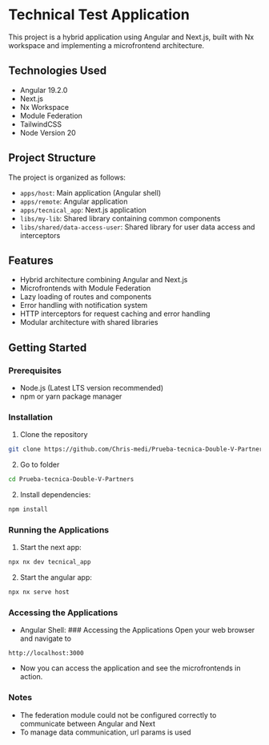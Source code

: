 # Technical Test Application

This project is a hybrid application using Angular and Next.js, built with Nx workspace and implementing a microfrontend architecture.

## Technologies Used

- Angular 19.2.0
- Next.js
- Nx Workspace
- Module Federation
- TailwindCSS
- Node Version 20

## Project Structure

The project is organized as follows:

- `apps/host`: Main application (Angular shell)
- `apps/remote`: Angular application
- `apps/tecnical_app`: Next.js application
- `libs/my-lib`: Shared library containing common components
- `libs/shared/data-access-user`: Shared library for user data access and interceptors

## Features

- Hybrid architecture combining Angular and Next.js
- Microfrontends with Module Federation
- Lazy loading of routes and components
- Error handling with notification system
- HTTP interceptors for request caching and error handling
- Modular architecture with shared libraries

## Getting Started

### Prerequisites

- Node.js (Latest LTS version recommended)
- npm or yarn package manager

### Installation

1. Clone the repository
```bash
git clone https://github.com/Chris-medi/Prueba-tecnica-Double-V-Partners.git
```
2. Go to folder
```bash
cd Prueba-tecnica-Double-V-Partners
```

2. Install dependencies:
```bash
npm install
```

### Running the Applications
1. Start the next app:
```bash
npx nx dev tecnical_app
```
2. Start the angular app:
```bash
npx nx serve host
```

### Accessing the Applications
- Angular Shell: ### Accessing the Applications
Open your web browser and navigate to
```
http://localhost:3000
```
- Now you can access the application and see the microfrontends in action.

### Notes
- The federation module could not be configured correctly to communicate between Angular and Next
- To manage data communication, url params is used